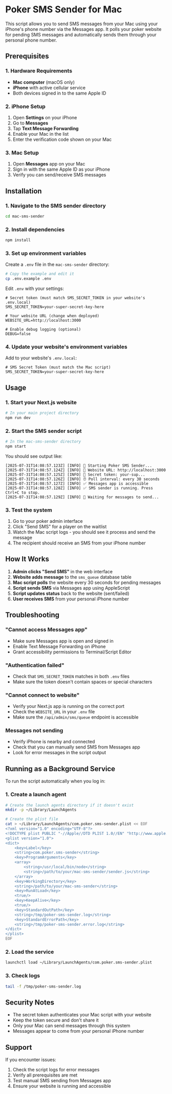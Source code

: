 # Poker SMS Sender for Mac

This script allows you to send SMS messages from your Mac using your iPhone's phone number via the Messages app. It polls your poker website for pending SMS messages and automatically sends them through your personal phone number.

## Prerequisites

### 1. Hardware Requirements
- **Mac computer** (macOS only)
- **iPhone** with active cellular service
- Both devices signed in to the same Apple ID

### 2. iPhone Setup
1. Open **Settings** on your iPhone
2. Go to **Messages**
3. Tap **Text Message Forwarding**
4. Enable your Mac in the list
5. Enter the verification code shown on your Mac

### 3. Mac Setup
1. Open **Messages** app on your Mac
2. Sign in with the same Apple ID as your iPhone
3. Verify you can send/receive SMS messages

## Installation

### 1. Navigate to the SMS sender directory
```bash
cd mac-sms-sender
```

### 2. Install dependencies
```bash
npm install
```

### 3. Set up environment variables
Create a `.env` file in the `mac-sms-sender` directory:

```bash
# Copy the example and edit it
cp .env.example .env
```

Edit `.env` with your settings:
```env
# Secret token (must match SMS_SECRET_TOKEN in your website's .env.local)
SMS_SECRET_TOKEN=your-super-secret-key-here

# Your website URL (change when deployed)
WEBSITE_URL=http://localhost:3000

# Enable debug logging (optional)
DEBUG=false
```

### 4. Update your website's environment variables
Add to your website's `.env.local`:
```env
# SMS Secret Token (must match the Mac script)
SMS_SECRET_TOKEN=your-super-secret-key-here
```

## Usage

### 1. Start your Next.js website
```bash
# In your main project directory
npm run dev
```

### 2. Start the SMS sender script
```bash
# In the mac-sms-sender directory
npm start
```

You should see output like:
```
[2025-07-31T14:08:57.123Z] [INFO] 🚀 Starting Poker SMS Sender...
[2025-07-31T14:08:57.124Z] [INFO] 📡 Website URL: http://localhost:3000
[2025-07-31T14:08:57.125Z] [INFO] 🔑 Secret token: your-sup...
[2025-07-31T14:08:57.126Z] [INFO] ⏰ Poll interval: every 30 seconds
[2025-07-31T14:08:57.127Z] [INFO] ✅ Messages app is accessible
[2025-07-31T14:08:57.128Z] [INFO] ✅ SMS sender is running. Press Ctrl+C to stop.
[2025-07-31T14:08:57.129Z] [INFO] 📱 Waiting for messages to send...
```

### 3. Test the system
1. Go to your poker admin interface
2. Click "Send SMS" for a player on the waitlist
3. Watch the Mac script logs - you should see it process and send the message
4. The recipient should receive an SMS from your iPhone number

## How It Works

1. **Admin clicks "Send SMS"** in the web interface
2. **Website adds message** to the `sms_queue` database table
3. **Mac script polls** the website every 30 seconds for pending messages
4. **Script sends SMS** via Messages app using AppleScript
5. **Script updates status** back to the website (sent/failed)
6. **User receives SMS** from your personal iPhone number

## Troubleshooting

### "Cannot access Messages app"
- Make sure Messages app is open and signed in
- Enable Text Message Forwarding on iPhone
- Grant accessibility permissions to Terminal/Script Editor

### "Authentication failed"
- Check that `SMS_SECRET_TOKEN` matches in both `.env` files
- Make sure the token doesn't contain spaces or special characters

### "Cannot connect to website"
- Verify your Next.js app is running on the correct port
- Check the `WEBSITE_URL` in your `.env` file
- Make sure the `/api/admin/sms/queue` endpoint is accessible

### Messages not sending
- Verify iPhone is nearby and connected
- Check that you can manually send SMS from Messages app
- Look for error messages in the script output

## Running as a Background Service

To run the script automatically when you log in:

### 1. Create a launch agent
```bash
# Create the launch agents directory if it doesn't exist
mkdir -p ~/Library/LaunchAgents

# Create the plist file
cat > ~/Library/LaunchAgents/com.poker.sms-sender.plist << EOF
<?xml version="1.0" encoding="UTF-8"?>
<!DOCTYPE plist PUBLIC "-//Apple//DTD PLIST 1.0//EN" "http://www.apple.com/DTDs/PropertyList-1.0.dtd">
<plist version="1.0">
<dict>
    <key>Label</key>
    <string>com.poker.sms-sender</string>
    <key>ProgramArguments</key>
    <array>
        <string>/usr/local/bin/node</string>
        <string>/path/to/your/mac-sms-sender/sender.js</string>
    </array>
    <key>WorkingDirectory</key>
    <string>/path/to/your/mac-sms-sender</string>
    <key>RunAtLoad</key>
    <true/>
    <key>KeepAlive</key>
    <true/>
    <key>StandardOutPath</key>
    <string>/tmp/poker-sms-sender.log</string>
    <key>StandardErrorPath</key>
    <string>/tmp/poker-sms-sender.error.log</string>
</dict>
</plist>
EOF
```

### 2. Load the service
```bash
launchctl load ~/Library/LaunchAgents/com.poker.sms-sender.plist
```

### 3. Check logs
```bash
tail -f /tmp/poker-sms-sender.log
```

## Security Notes

- The secret token authenticates your Mac script with your website
- Keep the token secure and don't share it
- Only your Mac can send messages through this system
- Messages appear to come from your personal iPhone number

## Support

If you encounter issues:
1. Check the script logs for error messages
2. Verify all prerequisites are met
3. Test manual SMS sending from Messages app
4. Ensure your website is running and accessible
